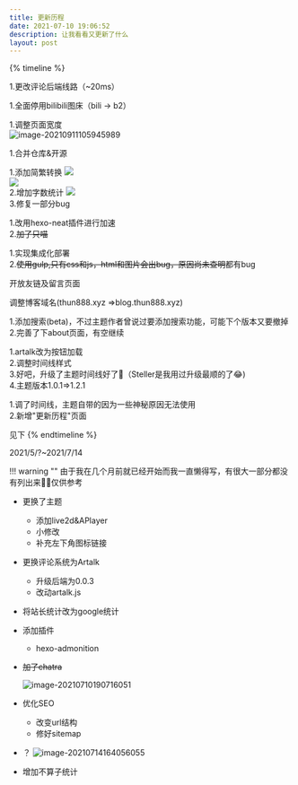 ```yaml
---
title: 更新历程
date: 2021-07-10 19:06:52
description: 让我看看又更新了什么
layout: post
---
```


{% timeline %}

<!-- node 10/04 -->
1.更改评论后端线路（~20ms）

<!-- node 9/19 -->
1.全面停用bilibili图床（bili -> b2）

<!-- node 9/11 -->
1.调整页面宽度<br>![image-20210911105945989](https://asstes.thun888.xyz/file/pic-bed/2021/09/d4c4fe0a9738db2849de1090af4d8b06.png)

<!-- node 9/10 -->
1.合并仓库&开源
<!-- node 8/08 -->
1.添加简繁转换
![](https://asstes.thun888.xyz/file/pic-bed/2021/09/e9f34601035b8e673b92013e8a53e7b7.webp)<br>![](https://asstes.thun888.xyz/file/pic-bed/2021/09/4bef4d0bfd5f4e9fe31c53343ff97557.webp)<br>2.增加字数统计
![](https://asstes.thun888.xyz/file/pic-bed/2021/09/3fe3f01a855a2f480b9ca64af04e46cc.webp)<br>
3.修复一部分bug
<!-- node 8/01 -->
1.改用hexo-neat插件进行加速<br>2.~~加了只喵~~
<!-- node 7/30 -->
1.实现集成化部署<br>2.~~使用gulp,只有css和js，html和图片会出bug，原因尚未查明~~都有bug
<!-- node 7/29 -->
开放友链及留言页面
<!-- node 7/28 -->
调整博客域名(thun888.xyz =>blog.thun888.xyz)
<!-- node 7/20 -->
1.添加搜索(beta)，不过主题作者曾说过要添加搜索功能，可能下个版本又要撤掉<br>2.完善了下about页面，有空继续
<!-- node 7/18 -->
1.artalk改为按钮加载<br>2.调整时间线样式<br>3.好吧，升级了主题时间线好了👀（Steller是我用过升级最顺的了😂)<br>4.主题版本1.0.1=>1.2.1
<!-- node 7/17 -->
1.调了时间线，主题自带的因为一些神秘原因无法使用<br>2.新增"更新历程"页面
<!-- node 2021/5/?~2021/7/14 -->
见下
{% endtimeline %}

2021/5/?~2021/7/14

!!!  warning ""
    由于我在几个月前就已经开始而我一直懒得写，有很大一部分都没有列出来🤦‍♀️仅供参考<br>



- 更换了主题
  - 添加live2d&APlayer
  - 小修改
  - 补充左下角图标链接
- 更换评论系统为Artalk
  - 升级后端为0.0.3
  - 改动artalk.js
- 将站长统计改为google统计
- 添加插件
  - hexo-admonition

- ~~加了chatra~~

  ![image-20210710190716051](https://cdn.jsdelivr.net/gh/thun888/tuku@master/img/image-20210710190716051.png)

- 优化SEO
  - 改变url结构
  - 修好sitemap

- ？
![image-20210714164056055](https://cdn.jsdelivr.net/gh/thun888/tuku@master/img/image-20210714164056055.png)

- 增加不算子统计
